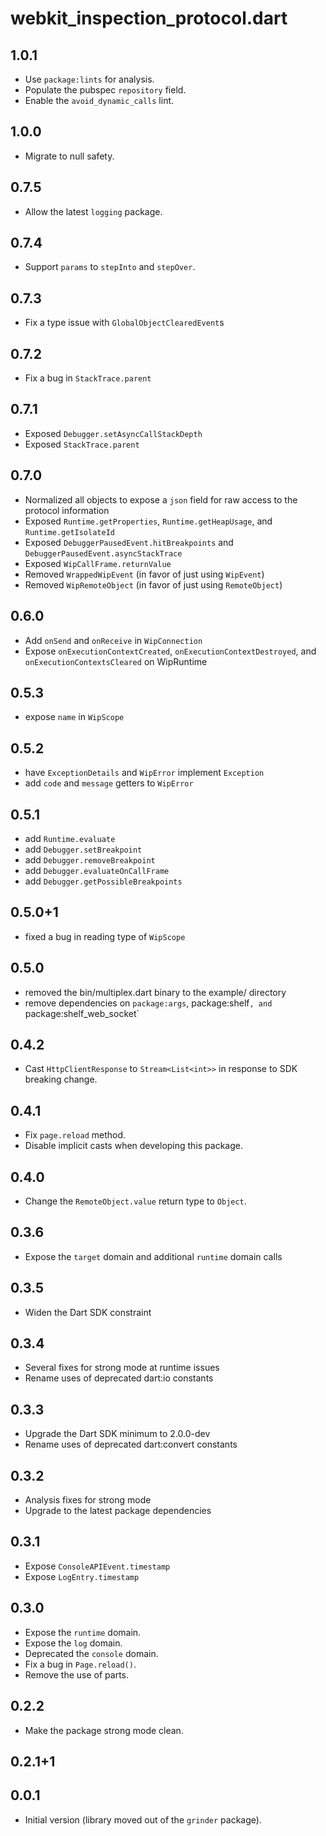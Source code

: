 # webkit_inspection_protocol.dart

## 1.0.1
- Use `package:lints` for analysis.
- Populate the pubspec `repository` field.
- Enable the `avoid_dynamic_calls` lint.

## 1.0.0
- Migrate to null safety.

## 0.7.5
- Allow the latest `logging` package.

## 0.7.4
- Support `params` to `stepInto` and `stepOver`. 

## 0.7.3
- Fix a type issue with `GlobalObjectClearedEvent`s 

## 0.7.2
- Fix a bug in `StackTrace.parent`

## 0.7.1
- Exposed `Debugger.setAsyncCallStackDepth`
- Exposed `StackTrace.parent`

## 0.7.0
- Normalized all objects to expose a `json` field for raw access to the protocol information
- Exposed `Runtime.getProperties`, `Runtime.getHeapUsage`, and `Runtime.getIsolateId`
- Exposed `DebuggerPausedEvent.hitBreakpoints` and `DebuggerPausedEvent.asyncStackTrace`
- Exposed `WipCallFrame.returnValue`
- Removed `WrappedWipEvent` (in favor of just using `WipEvent`)
- Removed `WipRemoteObject` (in favor of just using `RemoteObject`)

## 0.6.0
- Add `onSend` and `onReceive` in `WipConnection` 
- Expose `onExecutionContextCreated`, `onExecutionContextDestroyed`,
  and `onExecutionContextsCleared` on WipRuntime

## 0.5.3
- expose `name` in `WipScope`

## 0.5.2
- have `ExceptionDetails` and `WipError` implement `Exception`
- add `code` and `message` getters to `WipError`

## 0.5.1
- add `Runtime.evaluate`
- add `Debugger.setBreakpoint`
- add `Debugger.removeBreakpoint`
- add `Debugger.evaluateOnCallFrame`
- add `Debugger.getPossibleBreakpoints`

## 0.5.0+1
- fixed a bug in reading type of `WipScope`

## 0.5.0
- removed the bin/multiplex.dart binary to the example/ directory
- remove dependencies on `package:args`, package:shelf`, and `package:shelf_web_socket`

## 0.4.2
- Cast `HttpClientResponse` to `Stream<List<int>>` in response to
  SDK breaking change.

## 0.4.1
- Fix `page.reload` method.
- Disable implicit casts when developing this package.

## 0.4.0
- Change the `RemoteObject.value` return type to `Object`.

## 0.3.6
- Expose the `target` domain and additional `runtime` domain calls

## 0.3.5
- Widen the Dart SDK constraint

## 0.3.4
- Several fixes for strong mode at runtime issues
- Rename uses of deprecated dart:io constants

## 0.3.3
- Upgrade the Dart SDK minimum to 2.0.0-dev
- Rename uses of deprecated dart:convert constants

## 0.3.2
- Analysis fixes for strong mode
- Upgrade to the latest package dependencies

## 0.3.1
- Expose `ConsoleAPIEvent.timestamp`
- Expose `LogEntry.timestamp`

## 0.3.0
- Expose the `runtime` domain.
- Expose the `log` domain.
- Deprecated the `console` domain.
- Fix a bug in `Page.reload()`.
- Remove the use of parts.

## 0.2.2
- Make the package strong mode clean.

## 0.2.1+1

## 0.0.1

- Initial version (library moved out of the `grinder` package).
